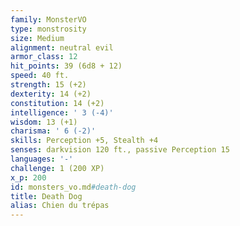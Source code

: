 ```yaml
---
family: MonsterVO
type: monstrosity
size: Medium
alignment: neutral evil
armor_class: 12
hit_points: 39 (6d8 + 12)
speed: 40 ft.
strength: 15 (+2)
dexterity: 14 (+2)
constitution: 14 (+2)
intelligence: ' 3 (-4)'
wisdom: 13 (+1)
charisma: ' 6 (-2)'
skills: Perception +5, Stealth +4
senses: darkvision 120 ft., passive Perception 15
languages: '-'
challenge: 1 (200 XP)
x_p: 200
id: monsters_vo.md#death-dog
title: Death Dog
alias: Chien du trépas
---
```


